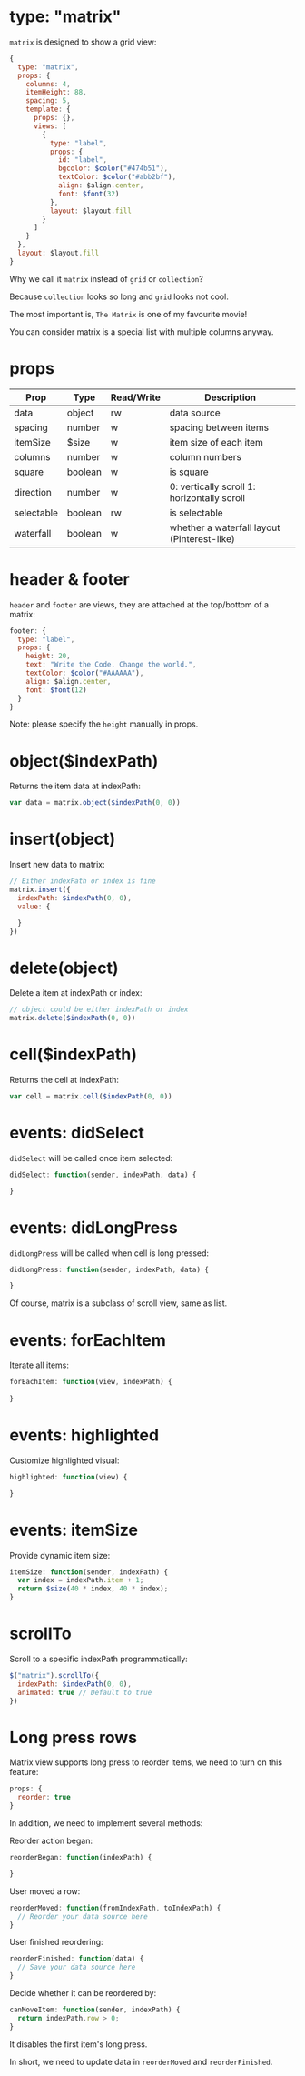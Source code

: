# type: "matrix"

`matrix` is designed to show a grid view:

```js
{
  type: "matrix",
  props: {
    columns: 4,
    itemHeight: 88,
    spacing: 5,
    template: {
      props: {},
      views: [
        {
          type: "label",
          props: {
            id: "label",
            bgcolor: $color("#474b51"),
            textColor: $color("#abb2bf"),
            align: $align.center,
            font: $font(32)
          },
          layout: $layout.fill
        }
      ]
    }
  },
  layout: $layout.fill
}
```

Why we call it `matrix` instead of `grid` or `collection`?

Because `collection` looks so long and `grid` looks not cool.

The most important is, `The Matrix` is one of my favourite movie!

You can consider matrix is a special list with multiple columns anyway.

# props

Prop | Type | Read/Write | Description
---|---|---|---
data | object | rw | data source
spacing | number | w | spacing between items
itemSize | $size | w | item size of each item
columns | number | w | column numbers
square | boolean | w | is square
direction | number | w | 0: vertically scroll 1: horizontally scroll
selectable | boolean | rw | is selectable
waterfall | boolean | w | whether a waterfall layout (Pinterest-like)

# header & footer

`header` and `footer` are views, they are attached at the top/bottom of a matrix:

```js
footer: {
  type: "label",
  props: {
    height: 20,
    text: "Write the Code. Change the world.",
    textColor: $color("#AAAAAA"),
    align: $align.center,
    font: $font(12)
  }
}
```

Note: please specify the `height` manually in props.

# object($indexPath)

Returns the item data at indexPath:

```js
var data = matrix.object($indexPath(0, 0))
```

# insert(object)

Insert new data to matrix:

```js
// Either indexPath or index is fine
matrix.insert({
  indexPath: $indexPath(0, 0),
  value: {

  }
})
```

# delete(object)

Delete a item at indexPath or index:

```js
// object could be either indexPath or index
matrix.delete($indexPath(0, 0))
```

# cell($indexPath)

Returns the cell at indexPath:

```js
var cell = matrix.cell($indexPath(0, 0))
```

# events: didSelect

`didSelect` will be called once item selected:

```js
didSelect: function(sender, indexPath, data) {

}
```

# events: didLongPress

`didLongPress` will be called when cell is long pressed:

```js
didLongPress: function(sender, indexPath, data) {

}
```

Of course, matrix is a subclass of scroll view, same as list.

# events: forEachItem

Iterate all items:

```js
forEachItem: function(view, indexPath) {
  
}
```

# events: highlighted

Customize highlighted visual:

```js
highlighted: function(view) {

}
```

# events: itemSize

Provide dynamic item size:

```js
itemSize: function(sender, indexPath) {
  var index = indexPath.item + 1;
  return $size(40 * index, 40 * index);
}
```

# scrollTo

Scroll to a specific indexPath programmatically:

```js
$("matrix").scrollTo({
  indexPath: $indexPath(0, 0),
  animated: true // Default to true
})
```

# Long press rows

Matrix view supports long press to reorder items, we need to turn on this feature:

```js
props: {
  reorder: true
}
```

In addition, we need to implement several methods:

Reorder action began:

```js
reorderBegan: function(indexPath) {

}
```

User moved a row:

```js
reorderMoved: function(fromIndexPath, toIndexPath) {
  // Reorder your data source here
}
```

User finished reordering:

```js
reorderFinished: function(data) {
  // Save your data source here
}
```

Decide whether it can be reordered by:

```js
canMoveItem: function(sender, indexPath) {
  return indexPath.row > 0;
}
```

It disables the first item's long press.

In short, we need to update data in `reorderMoved` and `reorderFinished`.